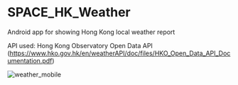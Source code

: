 # SPACE_HK_Weather

Android app for showing Hong Kong local weather report

API used: Hong Kong Observatory Open Data API (https://www.hko.gov.hk/en/weatherAPI/doc/files/HKO_Open_Data_API_Documentation.pdf)

![weather_mobile](https://user-images.githubusercontent.com/20796385/136178022-9ec2ecc7-b5fa-4e9e-88c3-efb94e8e93e0.png)
